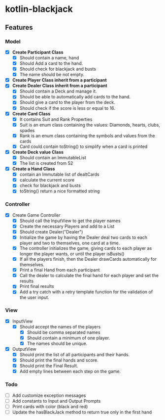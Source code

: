 # kotlin-blackjack

## Features

### Model
- [x] **Create Participant Class**
  - [x] Should contain a name, hand
  - [x] Should Add a card to the hand.
  - [x] Should check for blackjack and busts
  - [x] The name should be not empty.
- [x] **Create Player Class inherit from a participant**
- [x] **Create Dealer Class inherit from a participant**
  - [x] Should contain a Deck and manage it.
  - [x] Should be able to automatically add cards to the hand.
  - [x] Should give a card to the player from the deck.
  - [x] Should check if the score is less or equal to 16. 
- [x] **Create Card Class**
  - [x] It contains Suit and Rank Properties
  - [x] Suit is an enum class containing the values: Diamonds, hearts, clubs, spades
  - [x] Rank is an enum class containing the symbols and values from the cards
  - [x] Card could contain toString() to simplify when a card is printed
- [x] **Create Deck value Class**
  - [x] Should contain an ImmutableList<Card>
  - [x] The list is created from 52
- [x] **Create a Hand Class**
  - [x] contain an Immutable list of dealtCards
  - [x] calculate the current score
  - [x] check for blackjack and busts
  - [x] toString() return a nice formatted string
### Controller
- [x] Create Game Controller
  - [x] Should call the InputView to get the player names
  - [x] Create the necessary Players and add to a List<Player>
  - [x] Should create Dealer("Dealer")
  - [x] Initialize the game by having the Dealer deal two cards to each player and two to themselves, one card at a time.
  - [x] The controller initializes the game, giving cards to each player as longer the player wants, or until the player isBusts()
  - [x] If all the players finish, then the Dealer drawCards automatically for themselves.
  - [x] Print a final Hand from each participant
  - [x] Call the dealer to calculate the final hand for each player and set the results
  - [x] Print final results
  - [x] Add a try catch with a retry template function for the validation of the user input.
### View
- [x] InputView
  - [x] Should accept the names of the players
    - [x] Should be comma separated names
    - [x] Should contain a minimum of one player.
    - [x] The names should be unique.
- [x] OutputView
  - [x] Should print the list of all participants and their hands.
  - [x] Should print the final hands and score.
  - [x] Should print the Final Result.
  - [x] Add empty lines between each step on the game.

### Todo
  - [ ] Add customize exception messages
  - [ ] Add constants to Input and Output Prompts
  - [ ] Print cards with color (black and red)
  - [ ] Update the hasBlackJack method to return true only in the first hand
